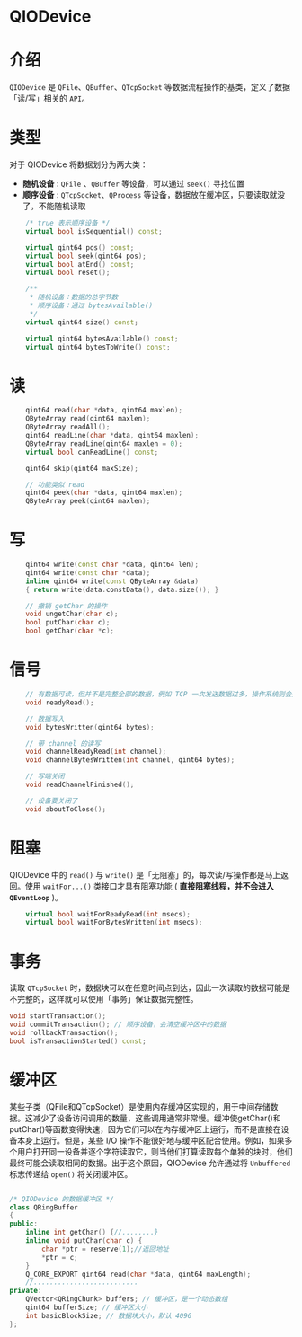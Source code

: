 # QIODevice

# 介绍

`QIODevice` 是 `QFile`、`QBuffer`、`QTcpSocket` 等数据流程操作的基类，定义了数据「读/写」相关的 `API`。

# 类型

对于 QIODevice 将数据划分为两大类：
- **随机设备** : `QFile` 、`QBuffer` 等设备，可以通过 `seek()` 寻找位置
- **顺序设备** : `QTcpSocket`、`QProcess` 等设备，数据放在缓冲区，只要读取就没了，不能随机读取

```cpp
    /* true 表示顺序设备 */
    virtual bool isSequential() const;

	virtual qint64 pos() const;
    virtual bool seek(qint64 pos);
    virtual bool atEnd() const;
    virtual bool reset();

    /**
     * 随机设备：数据的总字节数
     * 顺序设备：通过 bytesAvailable()
     */
    virtual qint64 size() const;

    virtual qint64 bytesAvailable() const;
    virtual qint64 bytesToWrite() const;
```

# 读

```cpp
    qint64 read(char *data, qint64 maxlen);
    QByteArray read(qint64 maxlen);
    QByteArray readAll();
    qint64 readLine(char *data, qint64 maxlen);
    QByteArray readLine(qint64 maxlen = 0);
    virtual bool canReadLine() const;

    qint64 skip(qint64 maxSize);

    // 功能类似 read
    qint64 peek(char *data, qint64 maxlen);
    QByteArray peek(qint64 maxlen);
```

# 写

```cpp
	qint64 write(const char *data, qint64 len);
    qint64 write(const char *data);
    inline qint64 write(const QByteArray &data)
    { return write(data.constData(), data.size()); }

    // 撤销 getChar 的操作
    void ungetChar(char c);
    bool putChar(char c);
    bool getChar(char *c);
```

# 信号

```cpp
    // 有数据可读，但并不是完整全部的数据，例如 TCP 一次发送数据过多，操作系统则会接收多次，该信号也会触发多次
    void readyRead();

    // 数据写入
    void bytesWritten(qint64 bytes);

    // 带 channel 的读写
    void channelReadyRead(int channel);
    void channelBytesWritten(int channel, qint64 bytes);

    // 写端关闭
    void readChannelFinished();

    // 设备要关闭了
    void aboutToClose();
```

# 阻塞

QIODevice 中的 `read()` 与 `write()` 是「无阻塞」的，每次读/写操作都是马上返回。使用 `waitFor...()` 类接口才具有阻塞功能 ( **直接阻塞线程，并不会进入 `QEventLoop`** )。

```cpp
	virtual bool waitForReadyRead(int msecs);
    virtual bool waitForBytesWritten(int msecs);
```


# 事务

读取 `QTcpSocket` 时，数据块可以在任意时间点到达，因此一次读取的数据可能是不完整的，这样就可以使用「事务」保证数据完整性。

```cpp
void startTransaction();
void commitTransaction(); // 顺序设备，会清空缓冲区中的数据
void rollbackTransaction();
bool isTransactionStarted() const;
```

# 缓冲区

某些子类（QFile和QTcpSocket）是使用内存缓冲区实现的，用于中间存储数据。这减少了设备访问调用的数量，这些调用通常非常慢。缓冲使getChar()和putChar()等函数变得快速，因为它们可以在内存缓冲区上运行，而不是直接在设备本身上运行。但是，某些 I/O 操作不能很好地与缓冲区配合使用。例如，如果多个用户打开同一设备并逐个字符读取它，则当他们打算读取每个单独的块时，他们最终可能会读取相同的数据。出于这个原因，QIODevice 允许通过将 `Unbuffered` 标志传递给 `open()` 将关闭缓冲区。

```cpp

/* QIODevice 的数据缓冲区 */
class QRingBuffer
{
public:
    inline int getChar() {//........}
    inline void putChar(char c) {
        char *ptr = reserve(1);//返回地址
        *ptr = c;
    }
    Q_CORE_EXPORT qint64 read(char *data, qint64 maxLength);
    //..........................
private:
    QVector<QRingChunk> buffers; // 缓冲区，是一个动态数组
    qint64 bufferSize; // 缓冲区大小
    int basicBlockSize; // 数据块大小，默认 4096
};
```